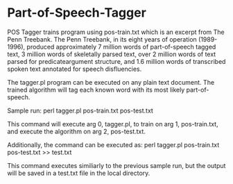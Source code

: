 # Part-of-Speech-Tagger

POS Tagger trains program using pos-train.txt which is an excerpt from The Penn Treebank. The Penn Treebank, in its eight years of operation (1989-1996), produced approximately 7 million words of part-of-speech tagged text, 3 million words of skeletally parsed text, over 2 million words of text parsed for predicateargument structure, and 1.6 million words of transcribed spoken text annotated for speech disfluencies.

The tagger.pl program can be executed on any plain text document. The trained algorithm will tag each known word with its most likely part-of-speech. 

Sample run: perl tagger.pl pos-train.txt pos-test.txt 

This command will execute arg 0, tagger.pl, to train on arg 1, pos-train.txt, and execute the algorithm on arg 2, pos-test.txt.

Additionally, the command can be executed as: perl tagger.pl pos-train.txt pos-test.txt >> test.txt

This command executes similiarly to the previous sample run, but the output will be saved in a test.txt file in the local directory.
